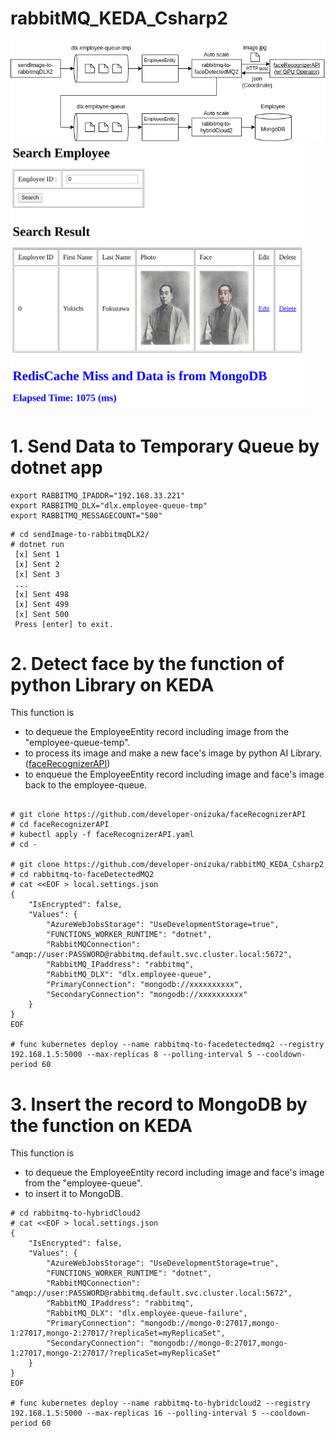 # rabbitMQ_KEDA_Csharp2

<img src="https://github.com/developer-onizuka/Diagrams/blob/main/rabbitMQ_KEDA_Csharp2/rabbitMQ.drawio.png" width="720">
<br>

<img src="https://github.com/developer-onizuka/rabbitMQ_KEDA_Csharp2/blob/main/faceDetection.png" width="480">
<br>

# 1. Send Data to Temporary Queue by dotnet app
```
export RABBITMQ_IPADDR="192.168.33.221"
export RABBITMQ_DLX="dlx.employee-queue-tmp"
export RABBITMQ_MESSAGECOUNT="500"
```
```
# cd sendImage-to-rabbitmqDLX2/
# dotnet run
 [x] Sent 1
 [x] Sent 2
 [x] Sent 3
 ...
 [x] Sent 498
 [x] Sent 499
 [x] Sent 500
 Press [enter] to exit.
```

# 2. Detect face by the function of python Library on KEDA
This function is
- to dequeue the EmployeeEntity record including image from the "employee-queue-temp".
- to process its image and make a new face's image by python AI Library.([faceRecognizerAPI](https://github.com/developer-onizuka/faceRecognizerAPI))
- to enqueue the EmployeeEntity record including image and face's image back to the employee-queue.
```

# git clone https://github.com/developer-onizuka/faceRecognizerAPI
# cd faceRecognizerAPI
# kubectl apply -f faceRecognizerAPI.yaml
# cd -

# git clone https://github.com/developer-onizuka/rabbitMQ_KEDA_Csharp2
# cd rabbitmq-to-faceDetectedMQ2
# cat <<EOF > local.settings.json 
{
    "IsEncrypted": false,
    "Values": {
        "AzureWebJobsStorage": "UseDevelopmentStorage=true",
        "FUNCTIONS_WORKER_RUNTIME": "dotnet",
        "RabbitMQConnection": "amqp://user:PASSWORD@rabbitmq.default.svc.cluster.local:5672",
        "RabbitMQ_IPaddress": "rabbitmq",
        "RabbitMQ_DLX": "dlx.employee-queue",
        "PrimaryConnection": "mongodb://xxxxxxxxxx",
        "SecondaryConnection": "mongodb://xxxxxxxxxx"
    }
}
EOF

# func kubernetes deploy --name rabbitmq-to-facedetectedmq2 --registry 192.168.1.5:5000 --max-replicas 8 --polling-interval 5 --cooldown-period 60
```

# 3. Insert the record to MongoDB by the function on KEDA
This function is
- to dequeue the EmployeeEntity record including image and face's image from the "employee-queue".
- to insert it to MongoDB.

```
# cd rabbitmq-to-hybridCloud2
# cat <<EOF > local.settings.json 
{
    "IsEncrypted": false,
    "Values": {
        "AzureWebJobsStorage": "UseDevelopmentStorage=true",
        "FUNCTIONS_WORKER_RUNTIME": "dotnet",
        "RabbitMQConnection": "amqp://user:PASSWORD@rabbitmq.default.svc.cluster.local:5672",
        "RabbitMQ_IPaddress": "rabbitmq",
        "RabbitMQ_DLX": "dlx.employee-queue-failure",
        "PrimaryConnection": "mongodb://mongo-0:27017,mongo-1:27017,mongo-2:27017/?replicaSet=myReplicaSet",
        "SecondaryConnection": "mongodb://mongo-0:27017,mongo-1:27017,mongo-2:27017/?replicaSet=myReplicaSet"
    }
}
EOF

# func kubernetes deploy --name rabbitmq-to-hybridcloud2 --registry 192.168.1.5:5000 --max-replicas 16 --polling-interval 5 --cooldown-period 60
```
